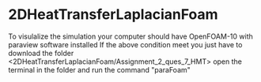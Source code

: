 # 2DHeatTransferLaplacianFoam
To visulalize the simulation your computer should have OpenFOAM-10 with paraview software installed
If the above condition meet you just have to download the folder <2DHeatTransferLaplacianFoam/Assignment_2_ques_7_HMT>
open the terminal in the folder and run the command "paraFoam"
